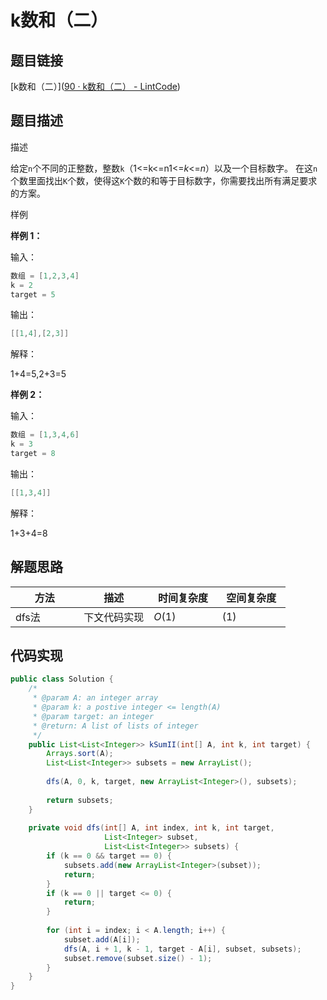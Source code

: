 #  k数和（二）

## 题目链接

[k数和（二）]([90 · k数和（二） - LintCode](https://www.lintcode.com/problem/90/))

## 题目描述

描述

给定`n`个不同的正整数，整数`k`（1<=k<=n1<=*k*<=*n*）以及一个目标数字。
在这`n`个数里面找出`K`个数，使得这`K`个数的和等于目标数字，你需要找出所有满足要求的方案。

样例

**样例 1：**

输入：

```java
数组 = [1,2,3,4]
k = 2
target = 5
```

输出：

```java
[[1,4],[2,3]]
```

解释：

1+4=5,2+3=5

**样例 2：**

输入：

```java
数组 = [1,3,4,6]
k = 3
target = 8
```

输出：

```java
[[1,3,4]]
```

解释：

1+3+4=8



## 解题思路

| <div style="width:70pt">方法</div> | 描述         | <div style="width:70pt">时间复杂度</div> | <div style="width:70pt">空间复杂度</div> |
| ---------------------------------- | ------------ | ---------------------------------------- | ---------------------------------------- |
| dfs法                              | 下文代码实现 | $O(1)$                                   | $(1)$                                    |



## 代码实现

```java
public class Solution {
    /*
     * @param A: an integer array
     * @param k: a postive integer <= length(A)
     * @param target: an integer
     * @return: A list of lists of integer
     */
    public List<List<Integer>> kSumII(int[] A, int k, int target) {
        Arrays.sort(A);
        List<List<Integer>> subsets = new ArrayList();
        
        dfs(A, 0, k, target, new ArrayList<Integer>(), subsets);
        
        return subsets;
    }
    
    private void dfs(int[] A, int index, int k, int target,
                     List<Integer> subset,
                     List<List<Integer>> subsets) {
        if (k == 0 && target == 0) {
            subsets.add(new ArrayList<Integer>(subset));
            return;
        }
        if (k == 0 || target <= 0) {
            return;
        }
        
        for (int i = index; i < A.length; i++) {
            subset.add(A[i]);
            dfs(A, i + 1, k - 1, target - A[i], subset, subsets);
            subset.remove(subset.size() - 1);
        }
    }
}
```

